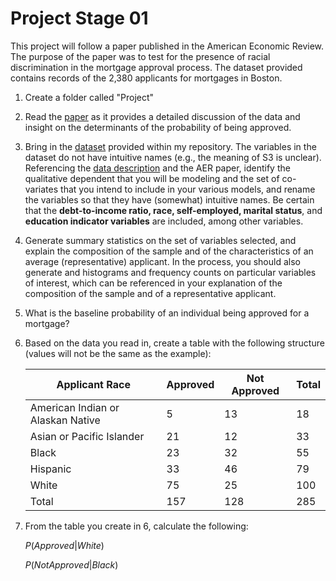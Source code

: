 # Project Stage 01
 
This project will follow a paper published in the American Economic Review. The purpose of the paper was to test for the presence of racial discrimination in the mortgage approval process. The dataset provided contains records of the 2,380 applicants for mortgages in Boston.

1) Create a folder called "Project"
2) Read the [paper](https://github.com/JoshuaEubanksUCF/ECO5445/blob/main/Project/Documents/Mortgage%20Lending%20in%20Boston%2C%20Interpreting%20the%20HMDA%20Data.pdf) as it provides a detailed discussion of the data and insight on the determinants of the probability of being approved. 
3) Bring in the [dataset](https://github.com/JoshuaEubanksUCF/ECO5445/blob/main/Project/Data/hmda_sw.csv) provided within my repository. The variables in the dataset do not have intuitive names (e.g., the meaning of S3 is unclear). Referencing the [data description](https://github.com/JoshuaEubanksUCF/ECO5445/blob/main/Project/Documents/hmda_data_description.pdf) and the AER paper, identify the qualitative dependent that
you will be modeling and the set of co-variates that you intend to include in your various models, and rename the variables so that they have (somewhat) intuitive names. Be certain that the **debt-to-income ratio, race, self-employed, marital status**, and **education indicator variables** are included, among other variables.
4) Generate summary statistics on the set of variables selected, and explain the composition of the sample and of the characteristics of an average (representative) applicant. In the process, you should also generate and histograms and frequency counts on particular variables of interest, which can be referenced in your explanation of the composition of the sample and of a representative applicant.
5) What is the baseline probability of an individual being approved for a mortgage?
6) Based on the data you read in, create a table with the following structure (values will not be the same as the example):

    | Applicant Race | Approved | Not Approved | Total |
    -----------------|----------|--------------|-------|
    American Indian or Alaskan Native | 5 |	13 | 18 |
    Asian or Pacific Islander |	21 | 12 | 33 |
    Black |	23 | 32 | 55 |
    Hispanic | 33 |	46 | 79 |
    White |	75 | 25	| 100 |
    Total |	157 | 128 |	285 |

7) From the table you create in 6, calculate the following:

    $P(Approved|White)$

    $P(NotApproved|Black)$

